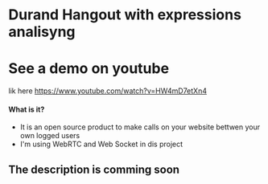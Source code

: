 Durand Hangout with expressions analisyng
==============

# See a demo on youtube

lik here https://www.youtube.com/watch?v=HW4mD7etXn4

#### What is it?

* It is an open source product to make calls on your website bettwen your own logged users
* I'm using WebRTC and Web Socket in dis project


## The description is comming soon
